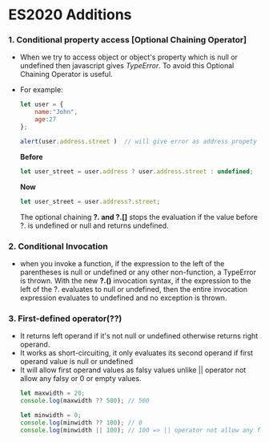 # ES2020 Additions

### **1. Conditional property access [Optional Chaining Operator]**

- When we try to access object or object's property which is null or undefined then javascript gives <i>TypeError</i>. To avoid this Optional Chaining Operator is useful.

- For example:
    ```Javascript
    let user = {
        name:"John",
        age:27
    };

    alert(user.address.street )  // will give error as address propety is not defined.
   ```
    **Before** 
    ```Javascript
    let user_street = user.address ? user.address.street : undefined;
    ```
     **Now** 
    ```Javascript
    let user_street = user.address?.street;
    ```
    The optional chaining **?. and ?.[]** stops the evaluation if the value before ?. is undefined or null and returns undefined.

### **2. Conditional Invocation**

- when you invoke a function, if the expression to the left of the parentheses is null or undefined or any other non-function, a TypeError is thrown. With the new **?.()** invocation syntax, if the expression to the left of the ?. evaluates to null or undefined, then the entire invocation expression evaluates to undefined and no exception is thrown.

### **3. First-defined operator(??)**
- It returns left operand if it's not null or undefined otherwise returns right operand.
- It works as short-circuiting, it only evaluates its second operand if first operand value is null or undefined
- It will allow first operand values as falsy values unlike || operator not allow any falsy or 0 or empty values.
    ```Javascript
    let maxwidth = 20;
    console.log(maxwidth ?? 500); // 500

    let minwidth = 0;
    console.log(minwidth ?? 100); // 0
    console.log(minwidth || 100); // 100 => || operator not allow any falsy values.
    ```